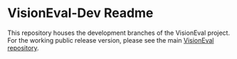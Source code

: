 
# VisionEval-Dev Readme

This repository houses the development branches of the VisionEval project. For the working public release version, please see the main [VisionEval repository](https://github.com/visioneval/visioneval).